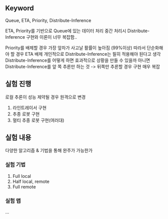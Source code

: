 ## Keyword
Queue, ETA, Priority, Distribute-Inference

ETA, Priority를 기반으로 Queue에 있는 데이터 처리 중간 처리시 Distribute-Inference
구현와 이론이 너무 복잡함..

Priority를 배제할 경우 가장 앞차가 사고날 활률이 높아짐 (99%이상)
따라서 단순화해야 할 경우 ETA 배제
개인적으로 Distribute-Inference는 필히 적용해야 된다고 생각
Distribute-Inference를 어떻게 하면 효과적으로 상황을 만들 수 있을까
아니면 Distribute-Inference를 앞 쪽 추론만 하는 것 -> 뒤쪽만 추론할 경우 구현 매우 복잡

## 실험 진행 
로컬 추론이 성능 제약될 경우 원격으로 변경
1. 라인트레이서 구현
2. 추종 로봇 구현
3. 멀티 추종 로봇 구현(여러대)

## 실험 내용
다양한 알고리즘 & 기법을 통해 완주가 가능한가
### 실험 기법
1. Full local
2. Half local, remote
3. Full remote

### 실험 맵
...
